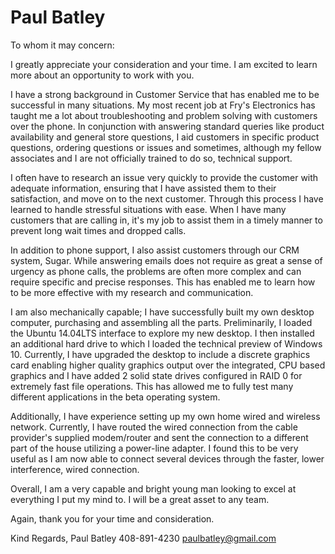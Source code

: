# Paul Batley
To whom it may concern:

I greatly appreciate your consideration and your time. I am excited to learn more about an opportunity to work with you.

I have a strong background in Customer Service that has enabled me to be successful in many situations. My most recent job at Fry's Electronics has taught me a lot about troubleshooting and problem solving with customers over the phone. In conjunction with answering standard queries like product availability and general store questions, I aid customers in specific product questions, ordering questions or issues and sometimes, although my fellow associates and I are not officially trained to do so, technical support. 

I often have to research an issue very quickly to provide the customer with adequate information, ensuring that I have assisted them to their satisfaction, and move on to the next customer. Through this process I have learned to handle stressful situations with ease. When I have many customers that are calling in, it's my job to assist them in a timely manner to prevent long wait times and dropped calls. 

In addition to phone support, I also assist customers through our CRM system, Sugar. While answering emails does not require as great a sense of urgency as phone calls, the problems are often more complex and can require specific and precise responses. This has enabled me to learn how to be more effective with my research and communication.

I am also mechanically capable; I have successfully built my own desktop computer, purchasing and assembling all the parts. Preliminarily, I loaded the Ubuntu 14.04LTS interface to explore my new desktop. I then installed an additional hard drive to which I loaded the technical preview of Windows 10. Currently, I have upgraded the desktop to include a discrete graphics card enabling higher quality graphics output over the integrated, CPU based graphics and I have added 2 solid state drives configured in RAID 0 for extremely fast file operations. This has allowed me to fully test many different applications in the beta operating system. 

Additionally, I have experience setting up my own home wired and wireless network. Currently, I have routed the wired connection from the cable provider's supplied modem/router and sent the connection to a different part of the house utilizing a power-line adapter. I found this to be very useful as I am now able to connect several devices through the faster, lower interference, wired connection.  

Overall, I am a very capable and bright young man looking to excel at everything I put my mind to. I will be a great asset to any team. 

Again, thank you for your time and consideration. 

Kind Regards,
Paul Batley
408-891-4230
paulbatley@gmail.com
